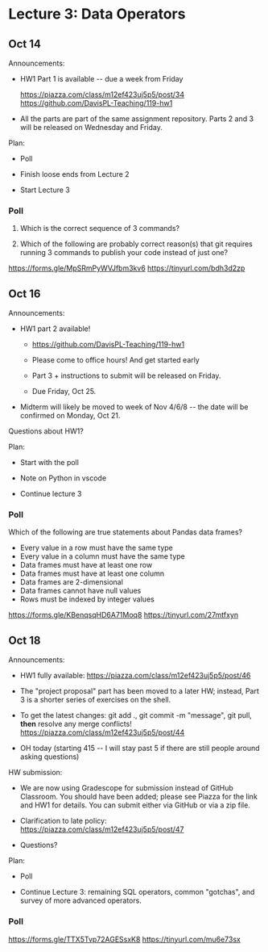 # Lecture 3: Data Operators

## Oct 14

Announcements:

- HW1 Part 1 is available -- due a week from Friday

  https://piazza.com/class/m12ef423uj5p5/post/34
  https://github.com/DavisPL-Teaching/119-hw1

- All the parts are part of the same assignment repository.
  Parts 2 and 3 will be released on Wednesday and Friday.

Plan:

- Poll

- Finish loose ends from Lecture 2

- Start Lecture 3

### Poll

1. Which is the correct sequence of 3 commands?

2. Which of the following are probably correct reason(s) that git requires running 3 commands to publish your code instead of just one?

https://forms.gle/MpSRmPyWVJfbm3kv6
https://tinyurl.com/bdh3d2zp

## Oct 16

Announcements:

- HW1 part 2 available!

  + https://github.com/DavisPL-Teaching/119-hw1

  + Please come to office hours! And get started early

  + Part 3 + instructions to submit will be released on Friday.

  + Due Friday, Oct 25.

- Midterm will likely be moved to week of Nov 4/6/8 -- the date will
  be confirmed on Monday, Oct 21.

Questions about HW1?

Plan:

- Start with the poll

- Note on Python in vscode

- Continue lecture 3

### Poll

Which of the following are true statements about Pandas data frames?

- Every value in a row must have the same type
- Every value in a column must have the same type
- Data frames must have at least one row
- Data frames must have at least one column
- Data frames are 2-dimensional
- Data frames cannot have null values
- Rows must be indexed by integer values

https://forms.gle/KBenqsqHD6A71Moq8
https://tinyurl.com/27mtfxyn

## Oct 18

Announcements:

- HW1 fully available: https://piazza.com/class/m12ef423uj5p5/post/46

- The "project proposal" part has been moved to a later HW; instead, Part 3
  is a shorter series of exercises on the shell.

- To get the latest changes: git add ., git commit -m "message", git pull, **then** resolve any merge conflicts! https://piazza.com/class/m12ef423uj5p5/post/44

- OH today (starting 415 -- I will stay past 5 if there are still people around
            asking questions)

HW submission:

- We are now using Gradescope for submission instead of GitHub Classroom.
  You should have been added; please see Piazza for the link and HW1 for details.
  You can submit either via GitHub or via a zip file.

- Clarification to late policy: https://piazza.com/class/m12ef423uj5p5/post/47

- Questions?

Plan:

- Poll

- Continue Lecture 3:
  remaining SQL operators, common "gotchas", and survey of more advanced operators.

### Poll

https://forms.gle/TTX5Tvp72AGESsxK8
https://tinyurl.com/mu6e73sx
